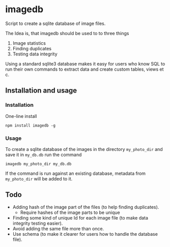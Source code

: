 # imagedb
Script to create a sqlite database of image files.

The Idea is, that imagedb should be used to to three things

  1. Image statistics
  2. Finding duplicates
  3. Testing data integrity
  
 Using a standard sqlite3 database makes it easy for users who know SQL to run their own commands to extract data and create custom tables, views et c.

## Installation and usage

### Installation
One-line install

```
npm install imagedb -g
```

### Usage
To create a sqlite database of the images in the directory `my_photo_dir` and save it in `my_db.db` run the command
```
imagedb my_photo_dir my_db.db
```

If the command is run against an existing database, metadata from `my_photo_dir` will be added to it.

## Todo

- Adding hash of the image part of the files (to help finding duplicates).
  - Require hashes of the image parts to be unique
- Finding some kind of unique Id for each image file (to make data integrity testing easier).
- Avoid adding the same file more than once.
- Use schema (to make it clearer for users how to handle the database file).
